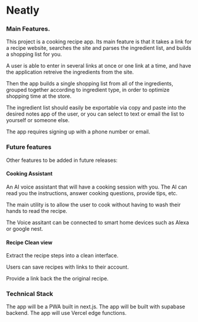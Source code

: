 # Neatly

### Main Features. 
This project is a cooking recipe app. Its main feature is that it takes a link for a recipe website, searches the site and parses the ingredient list, and builds a shopping list for you. 

A user is able to enter in several links at once or one link at a time, and have the application retreive the ingredients from the site. 

Then the app builds a single shopping list from all of the ingredients, grouped together according to ingredient type, in order to optimize shopping time at the store. 

The ingredient list should easily be exportable via copy and paste into the desired notes app of the user, or you can select to text or email the list to yourself or someone else. 

The app requires signing up with a phone number or email. 

### Future features
Other features to be added in future releases:

#### Cooking Assistant
An AI voice assistant that will have a cooking session with you. The AI can read you the instructions, answer cooking questions, provide tips, etc.

The main utility is to allow the user to cook without having to wash their hands to read the recipe.

The Voice assitant can be connected to smart home devices such as Alexa or google nest. 

#### Recipe Clean view
Extract the recipe steps into a clean interface.

Users can save recipes with links to their account. 

Provide a link back the the original recipe. 

### Technical Stack
The app will be a PWA built in next.js. The app will be built with supabase backend. The app will use Vercel edge functions.